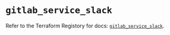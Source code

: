 # `gitlab_service_slack`

Refer to the Terraform Registory for docs: [`gitlab_service_slack`](https://registry.terraform.io/providers/gitlabhq/gitlab/16.4.0/docs/resources/service_slack).
